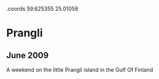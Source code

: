.coords 59.625355 25.01058

# Prangli
## June 2009

A weekend on the little Prangli island in the Gulf Of Finland

